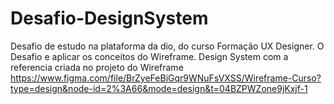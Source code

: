 # Desafio-DesignSystem
Desafio de estudo na plataforma da dio, do curso Formação UX Designer. O  Desafio e aplicar os conceitos do Wireframe. Design System com a referencia criada no projeto do Wireframe
https://www.figma.com/file/BrZyeFeBiGqr9WNuFsVXSS/Wireframe-Curso?type=design&node-id=2%3A66&mode=design&t=04BZPWZone9jKxjf-1
